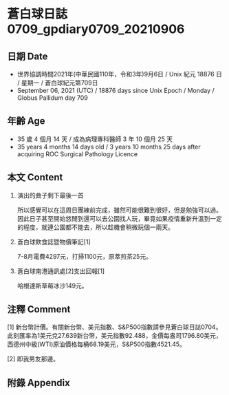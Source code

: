 [_metadata_:encoding]: - "utf-8"
[_metadata_:language]: - "zh-Hant-TW"
[_metadata_:fileformat]: - "markdown"
[_metadata_:MIME_type]: - "text/plain"
[_metadata_:markdown_version]: - "commonmark version 0.30"
[_metadata_:markdown_spec]: - "https://spec.commonmark.org/0.30/"

# 蒼白球日誌0709_gpdiary0709_20210906 #

## 日期 Date ##

* 世界協調時間2021年(中華民國110年，令和3年)9月6日 / Unix 紀元 18876 日 / 星期一 / 蒼白球紀元第709日
* September 06, 2021 (UTC) / 18876 days since Unix Epoch / Monday / Globus Pallidum day 709

## 年齡 Age ##

* 35 歲 4 個月 14 天 / 成為病理專科醫師 3 年 10 個月 25 天
* 35 years 4 months 14 days old / 3 years 10 months 25 days after acquiring ROC Surgical Pathology Licence

## 本文 Content ##

1. 演出的曲子剩下最後一首

    所以感覺可以在這周日團練前完成，雖然可能很難到很好，但是勉強可以過。因此日子甚至開始悠閒到還可以去公園找人玩，畢竟如果疫情重新升溫到一定的程度，就連公園都不能去，所以趁機會稍微玩個一兩天。

2. 蒼白球飲食誌暨物價筆記[1]

    7-8月電費4297元，打掃1100元，原萃煎茶25元。

3. 蒼白球南港通訊處[2]支出回報[1]

    哈根達斯草莓冰沙149元。

## 注釋 Comment ##

[1] 新台幣計價。有關新台幣、美元指數、S&P500指數請參見蒼白球日誌0704。此刻匯率為1美元兌27.639新台幣，美元指數92.488，金價每盎司1796.80美元，西德州中級(WTI)原油價格每桶68.19美元，S&P500指數4521.45。

[2] 即我男友那邊。

## 附錄 Appendix ##

